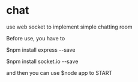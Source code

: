 # chat
use web socket to implement simple chatting room 

Before use, you have to 

$npm install express --save

$npm install socket.io --save

and then you can use $node app to START
